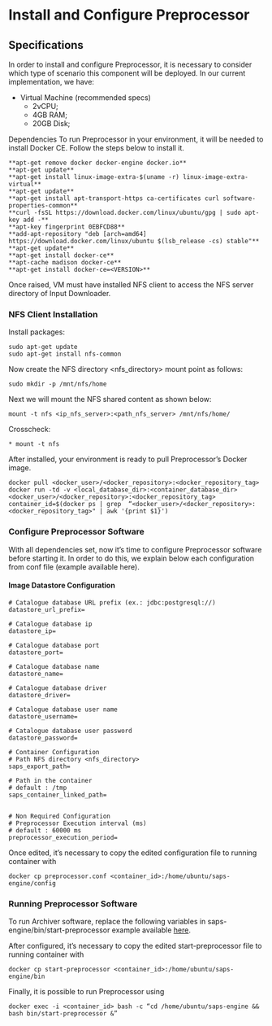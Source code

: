 # Install and Configure Preprocessor

## Specifications
In order to install and configure Preprocessor, it is necessary to consider which type of scenario this component will be deployed. In our current implementation, we have:

* Virtual Machine (recommended specs)
  * 2vCPU;
  * 4GB RAM;
  * 20GB Disk;

Dependencies
To run Preprocessor in your environment, it will be needed to install Docker CE. Follow the steps below to install it.
```
**apt-get remove docker docker-engine docker.io**
**apt-get update**
**apt-get install linux-image-extra-$(uname -r) linux-image-extra-virtual**
**apt-get update**
**apt-get install apt-transport-https ca-certificates curl software-properties-common**
**curl -fsSL https://download.docker.com/linux/ubuntu/gpg | sudo apt-key add -**
**apt-key fingerprint 0EBFCD88**
**add-apt-repository "deb [arch=amd64] https://download.docker.com/linux/ubuntu $(lsb_release -cs) stable"**
**apt-get update**
**apt-get install docker-ce**
**apt-cache madison docker-ce**
**apt-get install docker-ce=<VERSION>**
```
Once raised, VM must have installed NFS client to access the NFS server directory of Input Downloader.

### NFS Client Installation 
Install packages:
```
sudo apt-get update
sudo apt-get install nfs-common
```
Now create the NFS directory <nfs_directory> mount point as follows:
```
sudo mkdir -p /mnt/nfs/home
```
Next we will mount the NFS shared content as shown below:
```
mount -t nfs <ip_nfs_server>:<path_nfs_server> /mnt/nfs/home/
```
Crosscheck:
```
* mount -t nfs
```

After installed, your environment is ready to pull Preprocessor’s Docker image.

```
docker pull <docker_user>/<docker_repository>:<docker_repository_tag>
docker run -td -v <local_database_dir>:<container_database_dir> <docker_user>/<docker_repository>:<docker_repository_tag>
container_id=$(docker ps | grep  “<docker_user>/<docker_repository>:<docker_repository_tag>" | awk '{print $1}')
```

### Configure Preprocessor Software
With all dependencies set, now it’s time to configure Preprocessor software before starting it. In order to do this, we explain below each configuration from conf file (example available here).

#### Image Datastore Configuration ####
```
# Catalogue database URL prefix (ex.: jdbc:postgresql://)
datastore_url_prefix=

# Catalogue database ip
datastore_ip=

# Catalogue database port
datastore_port=

# Catalogue database name
datastore_name=

# Catalogue database driver
datastore_driver=

# Catalogue database user name
datastore_username=

# Catalogue database user password
datastore_password=

# Container Configuration
# Path NFS directory <nfs_directory>
saps_export_path=

# Path in the container
# default : /tmp
saps_container_linked_path=


# Non Required Configuration
# Preprocessor Execution interval (ms)
# default : 60000 ms
preprocessor_execution_period=
```

Once edited, it’s necessary to copy the edited configuration file to running container with

```
docker cp preprocessor.conf <container_id>:/home/ubuntu/saps-engine/config
```

### Running Preprocessor Software
To run Archiver software, replace the following variables in saps-engine/bin/start-preprocessor example available [here](https://github.com/fogbow/saps-engine/blob/frontend-integration/bin/start-preprocessor). 

After configured, it’s necessary to copy the edited start-preprocessor file to running container with
```
docker cp start-preprocessor <container_id>:/home/ubuntu/saps-engine/bin
```
Finally, it is possible to run Preprocessor using
```
docker exec -i <container_id> bash -c “cd /home/ubuntu/saps-engine && bash bin/start-preprocessor &”
```
